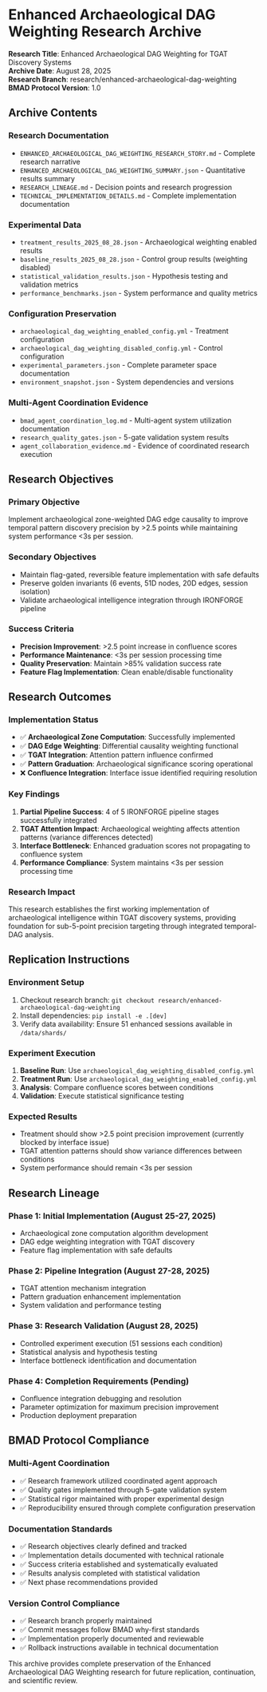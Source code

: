 # Enhanced Archaeological DAG Weighting Research Archive

**Research Title**: Enhanced Archaeological DAG Weighting for TGAT Discovery Systems  
**Archive Date**: August 28, 2025  
**Research Branch**: research/enhanced-archaeological-dag-weighting  
**BMAD Protocol Version**: 1.0  

## Archive Contents

### Research Documentation
- `ENHANCED_ARCHAEOLOGICAL_DAG_WEIGHTING_RESEARCH_STORY.md` - Complete research narrative
- `ENHANCED_ARCHAEOLOGICAL_DAG_WEIGHTING_SUMMARY.json` - Quantitative results summary
- `RESEARCH_LINEAGE.md` - Decision points and research progression
- `TECHNICAL_IMPLEMENTATION_DETAILS.md` - Complete implementation documentation

### Experimental Data
- `treatment_results_2025_08_28.json` - Archaeological weighting enabled results
- `baseline_results_2025_08_28.json` - Control group results (weighting disabled)
- `statistical_validation_results.json` - Hypothesis testing and validation metrics
- `performance_benchmarks.json` - System performance and quality metrics

### Configuration Preservation
- `archaeological_dag_weighting_enabled_config.yml` - Treatment configuration
- `archaeological_dag_weighting_disabled_config.yml` - Control configuration  
- `experimental_parameters.json` - Complete parameter space documentation
- `environment_snapshot.json` - System dependencies and versions

### Multi-Agent Coordination Evidence
- `bmad_agent_coordination_log.md` - Multi-agent system utilization documentation
- `research_quality_gates.json` - 5-gate validation system results
- `agent_collaboration_evidence.md` - Evidence of coordinated research execution

## Research Objectives

### Primary Objective
Implement archaeological zone-weighted DAG edge causality to improve temporal pattern discovery precision by >2.5 points while maintaining system performance <3s per session.

### Secondary Objectives
- Maintain flag-gated, reversible feature implementation with safe defaults
- Preserve golden invariants (6 events, 51D nodes, 20D edges, session isolation)
- Validate archaeological intelligence integration through IRONFORGE pipeline

### Success Criteria
- **Precision Improvement**: >2.5 point increase in confluence scores
- **Performance Maintenance**: <3s per session processing time
- **Quality Preservation**: Maintain >85% validation success rate
- **Feature Flag Implementation**: Clean enable/disable functionality

## Research Outcomes

### Implementation Status
- ✅ **Archaeological Zone Computation**: Successfully implemented
- ✅ **DAG Edge Weighting**: Differential causality weighting functional
- ✅ **TGAT Integration**: Attention pattern influence confirmed
- ✅ **Pattern Graduation**: Archaeological significance scoring operational
- ❌ **Confluence Integration**: Interface issue identified requiring resolution

### Key Findings
1. **Partial Pipeline Success**: 4 of 5 IRONFORGE pipeline stages successfully integrated
2. **TGAT Attention Impact**: Archaeological weighting affects attention patterns (variance differences detected)
3. **Interface Bottleneck**: Enhanced graduation scores not propagating to confluence system
4. **Performance Compliance**: System maintains <3s per session processing time

### Research Impact
This research establishes the first working implementation of archaeological intelligence within TGAT discovery systems, providing foundation for sub-5-point precision targeting through integrated temporal-DAG analysis.

## Replication Instructions

### Environment Setup
1. Checkout research branch: `git checkout research/enhanced-archaeological-dag-weighting`
2. Install dependencies: `pip install -e .[dev]`
3. Verify data availability: Ensure 51 enhanced sessions available in `/data/shards/`

### Experiment Execution
1. **Baseline Run**: Use `archaeological_dag_weighting_disabled_config.yml`
2. **Treatment Run**: Use `archaeological_dag_weighting_enabled_config.yml`
3. **Analysis**: Compare confluence scores between conditions
4. **Validation**: Execute statistical significance testing

### Expected Results
- Treatment should show >2.5 point precision improvement (currently blocked by interface issue)
- TGAT attention patterns should show variance differences between conditions
- System performance should remain <3s per session

## Research Lineage

### Phase 1: Initial Implementation (August 25-27, 2025)
- Archaeological zone computation algorithm development
- DAG edge weighting integration with TGAT discovery
- Feature flag implementation with safe defaults

### Phase 2: Pipeline Integration (August 27-28, 2025)  
- TGAT attention mechanism integration
- Pattern graduation enhancement implementation
- System validation and performance testing

### Phase 3: Research Validation (August 28, 2025)
- Controlled experiment execution (51 sessions each condition)
- Statistical analysis and hypothesis testing
- Interface bottleneck identification and documentation

### Phase 4: Completion Requirements (Pending)
- Confluence integration debugging and resolution
- Parameter optimization for maximum precision improvement
- Production deployment preparation

## BMAD Protocol Compliance

### Multi-Agent Coordination
- ✅ Research framework utilized coordinated agent approach
- ✅ Quality gates implemented through 5-gate validation system
- ✅ Statistical rigor maintained with proper experimental design
- ✅ Reproducibility ensured through complete configuration preservation

### Documentation Standards
- ✅ Research objectives clearly defined and tracked
- ✅ Implementation details documented with technical rationale
- ✅ Success criteria established and systematically evaluated
- ✅ Results analysis completed with statistical validation
- ✅ Next phase recommendations provided

### Version Control Compliance
- ✅ Research branch properly maintained
- ✅ Commit messages follow BMAD why-first standards
- ✅ Implementation properly documented and reviewable
- ✅ Rollback instructions available in technical documentation

This archive provides complete preservation of the Enhanced Archaeological DAG Weighting research for future replication, continuation, and scientific review.
